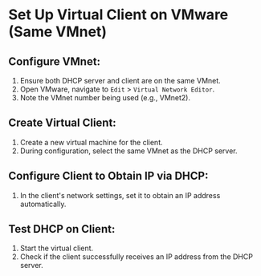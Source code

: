 # Set Up Virtual Client on VMware (Same VMnet)

## Configure VMnet:

1. Ensure both DHCP server and client are on the same VMnet.
2. Open VMware, navigate to `Edit` > `Virtual Network Editor`.
3. Note the VMnet number being used (e.g., VMnet2).

## Create Virtual Client:

1. Create a new virtual machine for the client.
2. During configuration, select the same VMnet as the DHCP server.

## Configure Client to Obtain IP via DHCP:

1. In the client's network settings, set it to obtain an IP address automatically.

## Test DHCP on Client:

1. Start the virtual client.
2. Check if the client successfully receives an IP address from the DHCP server.
